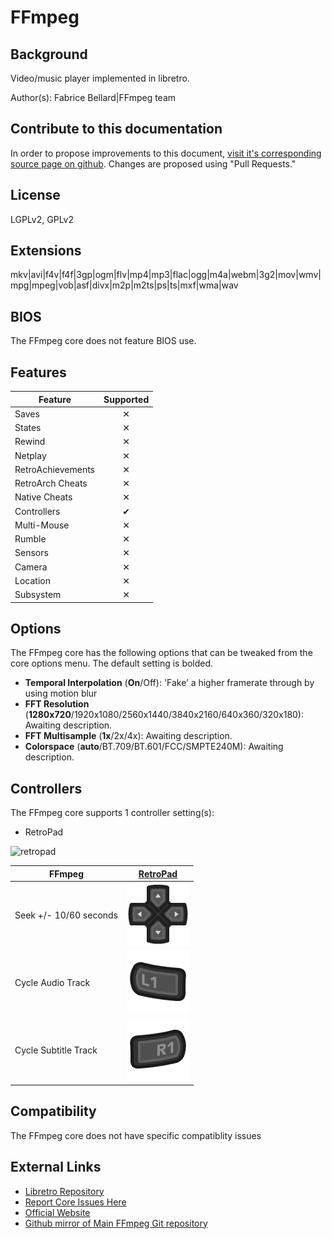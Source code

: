 # FFmpeg

## Background

Video/music player implemented in libretro.

Author(s): Fabrice Bellard|FFmpeg team

## Contribute to this documentation

In order to propose improvements to this document, [visit it's corresponding source page on github](https://github.com/libretro/docs/tree/master/docs/library/ffmpeg.md). Changes are proposed using "Pull Requests."

## License

LGPLv2, GPLv2

## Extensions

mkv|avi|f4v|f4f|3gp|ogm|flv|mp4|mp3|flac|ogg|m4a|webm|3g2|mov|wmv|mpg|mpeg|vob|asf|divx|m2p|m2ts|ps|ts|mxf|wma|wav

## BIOS

The FFmpeg core does not feature BIOS use.

## Features

| Feature           | Supported |
|-------------------|:---------:|
| Saves             | ✕         |
| States            | ✕         |
| Rewind            | ✕         |
| Netplay           | ✕         |
| RetroAchievements | ✕         |
| RetroArch Cheats  | ✕         |
| Native Cheats     | ✕         |
| Controllers       | ✔         |
| Multi-Mouse       | ✕         |
| Rumble            | ✕         |
| Sensors           | ✕         |
| Camera            | ✕         |
| Location          | ✕         |
| Subsystem         | ✕         |

## Options

The FFmpeg core has the following options that can be tweaked from the core options menu. The default setting is bolded.

- **Temporal Interpolation** (**On**/Off): 'Fake’ a higher framerate through by using motion blur
- **FFT Resolution** (**1280x720**/1920x1080/2560x1440/3840x2160/640x360/320x180): Awaiting description.
- **FFT Multisample** (**1x**/2x/4x): Awaiting description.
- **Colorspace** (**auto**/BT.709/BT.601/FCC/SMPTE240M): Awaiting description.

## Controllers

The FFmpeg core supports 1 controller setting(s):

* RetroPad

![retropad](images/controllers/ffmpeg_retropad.png)

| FFmpeg    | [RetroPad](RetroPad)                                            |
|-----------|----------------------------------------------------------------|
| Seek +/- 10/60 seconds | ![RetroPad_Dpad](images/RetroPad/Retro_Dpad.png)  |
| Cycle Audio Track      | ![RetroPad_L1](images/RetroPad/Retro_L1.png)      |
| Cycle Subtitle Track   | ![RetroPad_R1](images/RetroPad/Retro_R1.png)      |


## Compatibility

The FFmpeg core does not have specific compatiblity issues

## External Links

* [Libretro Repository](https://github.com/libretro/FFmpeg)
* [Report Core Issues Here](https://github.com/libretro/libretro-meta)
* [Official Website](https://www.ffmpeg.org/)
* [Github mirror of Main FFmpeg Git repository](https://github.com/FFmpeg/FFmpeg)